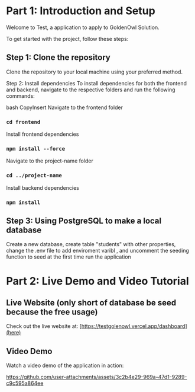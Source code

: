 # Part 1: Introduction and Setup
Welcome to Test, a application to apply to GoldenOwl Solution.

To get started with the project, follow these steps:

## Step 1: Clone the repository
Clone the repository to your local machine using your preferred method.

Step 2: Install dependencies
To install dependencies for both the frontend and backend, navigate to the respective folders and run the following commands:

bash
CopyInsert
Navigate to the frontend folder
### `cd frontend`

Install frontend dependencies
### `npm install --force`

Navigate to the project-name folder
### `cd ../project-name`

Install backend dependencies
### `npm install`

## Step 3: Using PostgreSQL to make a local database 
Create a new database, create table "students" with other properties, change the .env file to add enviroment varibl , and uncomment the seeding function to seed at the first time run the application 


# Part 2: Live Demo and Video Tutorial
## Live Website (only short of database be seed because the free usage)
Check out the live website at: [https://testgolenowl.vercel.app/dashboard](here)

## Video Demo
Watch a video demo of the application in action: 



https://github.com/user-attachments/assets/3c2b4e29-969a-47d1-9289-c9c595a864ee

